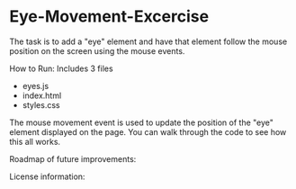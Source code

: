 # Eye-Movement-Excercise

The task is to add a "eye" element and have that element follow the mouse position on the screen using the mouse events.

How to Run: Includes 3 files
- eyes.js
- index.html
- styles.css

 The mouse movement event is used to update the position of the "eye" element displayed on the page. You can walk through the code to see how this all works.


Roadmap of future improvements: 

License information:
